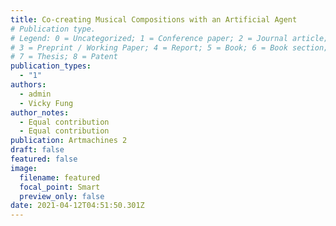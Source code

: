 ```yaml
---
title: Co-creating Musical Compositions with an Artificial Agent
# Publication type.
# Legend: 0 = Uncategorized; 1 = Conference paper; 2 = Journal article;
# 3 = Preprint / Working Paper; 4 = Report; 5 = Book; 6 = Book section;
# 7 = Thesis; 8 = Patent
publication_types:
  - "1"
authors:
  - admin
  - Vicky Fung
author_notes:
  - Equal contribution
  - Equal contribution
publication: Artmachines 2
draft: false
featured: false
image:
  filename: featured
  focal_point: Smart
  preview_only: false
date: 2021-04-12T04:51:50.301Z
---
```

